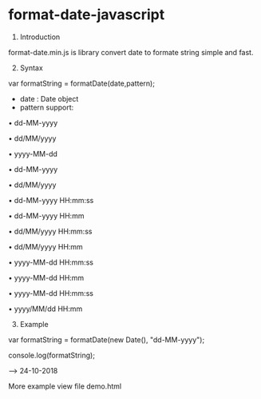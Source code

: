 # format-date-javascript
1. Introduction

format-date.min.js is library convert date to formate string simple and fast.

2. Syntax

var formatString = formatDate(date,pattern);

- date : Date object
- pattern support: 

•	dd-MM-yyyy

•	dd/MM/yyyy

•	yyyy-MM-dd

•	dd-MM-yyyy

•	dd/MM/yyyy

•	dd-MM-yyyy HH:mm:ss

•	dd-MM-yyyy HH:mm

•	dd/MM/yyyy HH:mm:ss

•	dd/MM/yyyy HH:mm

•	yyyy-MM-dd HH:mm:ss

•	yyyy-MM-dd HH:mm

•	yyyy-MM-dd HH:mm:ss

•	yyyy/MM/dd HH:mm

3. Example

var formatString = formatDate(new Date(), "dd-MM-yyyy"); 

console.log(formatString);

--> 24-10-2018

More example view file demo.html

